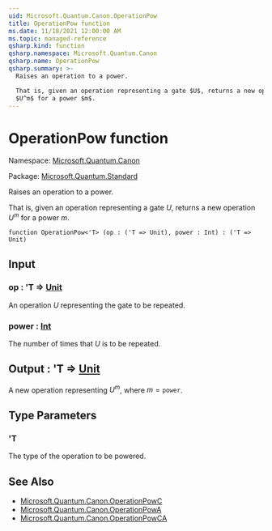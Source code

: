 ```yaml
---
uid: Microsoft.Quantum.Canon.OperationPow
title: OperationPow function
ms.date: 11/18/2021 12:00:00 AM
ms.topic: managed-reference
qsharp.kind: function
qsharp.namespace: Microsoft.Quantum.Canon
qsharp.name: OperationPow
qsharp.summary: >-
  Raises an operation to a power.

  That is, given an operation representing a gate $U$, returns a new operation
  $U^m$ for a power $m$.
---
```


# OperationPow function

Namespace: [Microsoft.Quantum.Canon](xref:Microsoft.Quantum.Canon)

Package: [Microsoft.Quantum.Standard](https://nuget.org/packages/Microsoft.Quantum.Standard)


Raises an operation to a power.That is, given an operation representing a gate $U$, returns a new operation$U^m$ for a power $m$.

```qsharp
function OperationPow<'T> (op : ('T => Unit), power : Int) : ('T => Unit)
```


## Input

### op : 'T => [Unit](xref:microsoft.quantum.qsharp.valueliterals#unit-literal) 

An operation $U$ representing the gate to be repeated.


### power : [Int](xref:microsoft.quantum.qsharp.valueliterals#int-literals)

The number of times that $U$ is to be repeated.



## Output : 'T => [Unit](xref:microsoft.quantum.qsharp.valueliterals#unit-literal) 

A new operation representing $U^m$, where $m = \texttt{power}$.

## Type Parameters

### 'T

The type of the operation to be powered.

## See Also

- [Microsoft.Quantum.Canon.OperationPowC](xref:Microsoft.Quantum.Canon.OperationPowC)
- [Microsoft.Quantum.Canon.OperationPowA](xref:Microsoft.Quantum.Canon.OperationPowA)
- [Microsoft.Quantum.Canon.OperationPowCA](xref:Microsoft.Quantum.Canon.OperationPowCA)